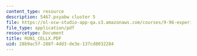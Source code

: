 ```yaml
---
content_type: resource
description: 5467.pxyabw cluster 5
file: https://ol-ocw-studio-app-qa.s3.amazonaws.com/courses/9-96-experimental-methods-of-adjustable-tetrode-array-neurophysiology-january-iap-2001/28b9ac5f288f4dd3de3e137cd8032284_RUN1_CELLX.PDF
file_type: application/pdf
resourcetype: Document
title: RUN1_CELLX.PDF
uid: 28b9ac5f-288f-4dd3-de3e-137cd8032284
---
```

